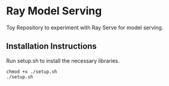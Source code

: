 # Ray Model Serving
Toy Repository to experiment with Ray Serve for model serving.

## Installation Instructions

Run setup.sh to install the necessary libraries.
```
chmod +x ./setup.sh
./setup.sh
```
